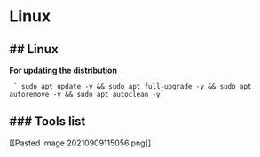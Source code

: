 # Linux

## ## Linux

**For updating the distribution**

```
 ` sudo apt update -y && sudo apt full-upgrade -y && sudo apt autoremove -y && sudo apt autoclean -y`
```

## ### Tools list

[[Pasted image 20210909115056.png]]